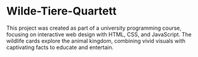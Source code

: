 # Wilde-Tiere-Quartett
This project was created as part of a university programming course, focusing on interactive web design with HTML, CSS, and JavaScript. The wildlife cards explore the animal kingdom, combining vivid visuals with captivating facts to educate and entertain.